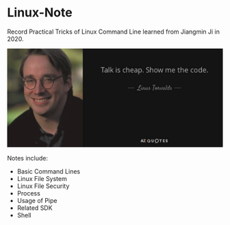 # Linux-Note
Record Practical Tricks of Linux Command Line learned from Jiangmin Ji in 2020.

![talk_is_cheap](./pic/talk_is_cheap.png)

Notes include:

* Basic Command Lines
* Linux File System
* Linux File Security
* Process
* Usage of Pipe
* Related SDK
* Shell

